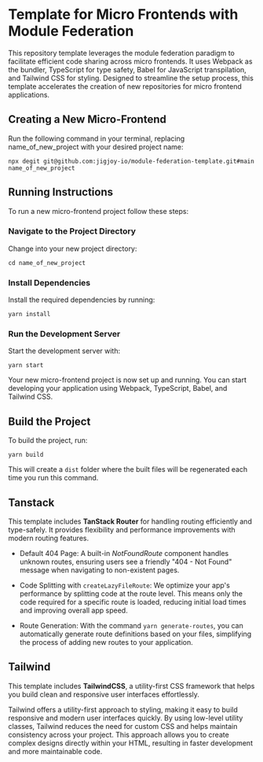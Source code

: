 # Template for Micro Frontends with Module Federation

This repository template leverages the module federation paradigm to facilitate efficient code sharing across micro frontends. It uses Webpack as the bundler, TypeScript for type safety, Babel for JavaScript transpilation, and Tailwind CSS for styling. Designed to streamline the setup process, this template accelerates the creation of new repositories for micro frontend applications.

## Creating a New Micro-Frontend

Run the following command in your terminal, replacing name_of_new_project with your desired project name:

`npx degit git@github.com:jigjoy-io/module-federation-template.git#main name_of_new_project`

## Running Instructions 

To run a new micro-frontend project follow these steps:

### Navigate to the Project Directory

Change into your new project directory:

`cd name_of_new_project`

### Install Dependencies

Install the required dependencies by running:

`yarn install`

### Run the Development Server

Start the development server with:

`yarn start`

Your new micro-frontend project is now set up and running. You can start developing your application using Webpack, TypeScript, Babel, and Tailwind CSS.

## Build the Project

To build the project, run:

`yarn build`

This will create a `dist` folder where the built files will be regenerated each time you run this command.

## Tanstack

This template includes **TanStack Router** for handling routing efficiently and type-safely. It provides flexibility and performance improvements with modern routing features.

- Default 404 Page: A built-in *NotFoundRoute* component handles unknown routes, ensuring users see a friendly "404 - Not Found" message when navigating to non-existent pages.

- Code Splitting with `createLazyFileRoute`: We optimize your app's performance by splitting code at the route level. This means only the code required for a specific route is loaded, reducing initial load times and improving overall app speed.

- Route Generation: With the command `yarn generate-routes`, you can automatically generate route definitions based on your files, simplifying the process of adding new routes to your application.

## Tailwind

This template includes **TailwindCSS**, a utility-first CSS framework that helps you build clean and responsive user interfaces effortlessly.

Tailwind offers a utility-first approach to styling, making it easy to build responsive and modern user interfaces quickly. By using low-level utility classes, Tailwind reduces the need for custom CSS and helps maintain consistency across your project. This approach allows you to create complex designs directly within your HTML, resulting in faster development and more maintainable code.